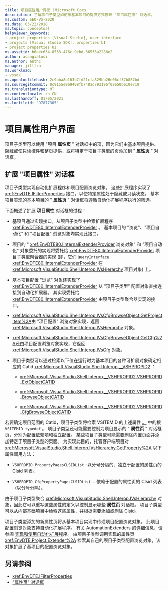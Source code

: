 ```yaml
---
title: 项目属性用户界面 |Microsoft Docs
description: 了解项目子类型如何按基本项目的提供方式修改 "项目属性页" 对话框。
ms.custom: SEO-VS-2020
ms.date: 03/22/2018
ms.topic: conceptual
helpviewer_keywords:
- project properties [Visual Studio], user interface
- projects [Visual Studio SDK], properties UI
- project properties UI
ms.assetid: b6aec634-8533-476c-9ebd-36536a2288e2
author: acangialosi
ms.author: anthc
manager: jillfra
ms.workload:
- vssdk
ms.openlocfilehash: 2c9bba8b163b7fd21cfa829bb26e06cf37b887bd
ms.sourcegitcommit: 0c9155e9b9408fb7481d79319bf08650b610e719
ms.translationtype: MT
ms.contentlocale: zh-CN
ms.lasthandoff: 01/05/2021
ms.locfileid: "97877385"
---
```

# <a name="project-property-user-interface"></a>项目属性用户界面

项目子类型可以使用 "项目 **属性页** " 对话框中的项，因为它们由基本项目提供、隐藏或使只读控件和整页提供，或将特定于项目子类型的页添加到 " **属性页** " 对话框。

## <a name="extending-the-project-property-dialog-box"></a>扩展 "项目属性" 对话框

项目子类型实现自动化扩展程序和项目配置浏览对象。 这些扩展程序实现了 <xref:EnvDTE.IFilterProperties> 接口，以使特定属性处于隐藏或只读状态。 基本项目实现的基本项目的 " **属性页** " 对话框将遵循自动化扩展程序执行的筛选。

下面概述了扩展 **项目属性** 对话框的过程：

- 基项目通过实现接口，从项目子类型中检索扩展程序 <xref:EnvDTE80.IInternalExtenderProvider> 。 基本项目的 "浏览"、"项目自动化" 和 "项目配置" 浏览对象均实现此接口。

- 项目的 " <xref:EnvDTE80.IInternalExtenderProvider> 浏览对象" 和 "项目自动化" 对象委托的实现将委托给 <xref:EnvDTE80.IInternalExtenderProvider> 项目子类型聚合器的实现 (即，它们 `QueryInterface` <xref:EnvDTE80.IInternalExtenderProvider> 在 <xref:Microsoft.VisualStudio.Shell.Interop.IVsHierarchy> 项目对象) 上。

- 基本项目配置 "浏览" 对象还实现了 <xref:EnvDTE80.IInternalExtenderProvider> 从 "项目子类型" 配置对象直接连接到自动化扩展器。 其实现委托给 <xref:EnvDTE80.IInternalExtenderProvider> 由项目子类型聚合器实现的接口。

- <xref:Microsoft.VisualStudio.Shell.Interop.IVsCfgBrowseObject.GetProjectItem%2A>由 "项目配置" 浏览对象实现，返回 <xref:Microsoft.VisualStudio.Shell.Interop.IVsHierarchy> 对象。

- <xref:Microsoft.VisualStudio.Shell.Interop.IVsCfgBrowseObject.GetCfg%2A>还由项目配置浏览对象实现，它返回 <xref:Microsoft.VisualStudio.Shell.Interop.IVsCfg> 对象。

- 项目子类型可以通过检索以下值在运行时为基本项目的各种可扩展对象确定相应的 Catid <xref:Microsoft.VisualStudio.Shell.Interop.__VSHPROPID2> ：

  - <xref:Microsoft.VisualStudio.Shell.Interop.__VSHPROPID2.VSHPROPID_ExtObjectCATID>

  - <xref:Microsoft.VisualStudio.Shell.Interop.__VSHPROPID2.VSHPROPID_BrowseObjectCATID>

  - <xref:Microsoft.VisualStudio.Shell.Interop.__VSHPROPID2.VSHPROPID_CfgBrowseObjectCATID>

若要确定项目范围的 Catid，项目子类型将检索 VSITEMID 的上述属性 [。](<xref:Microsoft.VisualStudio.VSConstants.VSITEMID#Microsoft_VisualStudio_VSConstants_VSITEMID_Root>) 中的根 `VSITEMID typedef` 。 项目子类型还可能需要控制为项目显示的 " **属性页** " 对话框页，分别为配置依赖项和独立配置。 某些项目子类型可能需要删除内置页面并添加特定于项目子类型的页面。 为实现此目的，托管客户端项目对 <xref:Microsoft.VisualStudio.Shell.Interop.IVsHierarchy.GetProperty%2A> 以下属性调用方法：

- `VSHPROPID_PropertyPagesCLSIDList` -以分号分隔的、独立于配置的属性页的 Clsid 列表。

- `VSHPROPID_CfgPropertyPagesCLSIDList —` 依赖于配置的属性页的 Clsid 列表（以分号分隔）。

由于项目子类型聚合 <xref:Microsoft.VisualStudio.Shell.Interop.IVsHierarchy> 对象，因此它可以重写这些属性的定义以控制显示哪些 **属性页** 对话框。 项目子类型可以从内部基础项目中检索这些属性，并根据需要添加或删除 Clsid。

项目子类型添加的新属性页将从基本项目实现中传递项目配置浏览对象。 此项目配置浏览对象支持自动化扩展程序。 有关 AutomationExtenders 的详细信息，请参阅 [实现和使用自动化扩展](/previous-versions/0y92k2w2(v=vs.140))程序。 由项目子类型调用实现的属性页 <xref:EnvDTE.Project.Extender%2A> 检索其自己的项目子类型配置浏览对象，该对象扩展了基项目的配置浏览对象。

## <a name="see-also"></a>另请参阅

- <xref:EnvDTE.IFilterProperties>
- ["属性页" 对话框](/previous-versions/visualstudio/visual-studio-2010/as5chysf(v=vs.100))